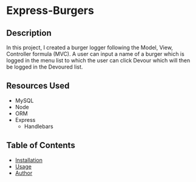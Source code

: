 # Express-Burgers

## Description
In this project, I created a burger logger following the Model, View, Controller formula (MVC). A user can input a name of a burger which is logged in the menu list to which the user can click Devour which will then be logged in the Devoured list. 

## Resources Used
* MySQL 
* Node
* ORM
* Express
    * Handlebars

## Table of Contents
* [Installation](#installation)
* [Usage](#usage)
* [Author](#author)
